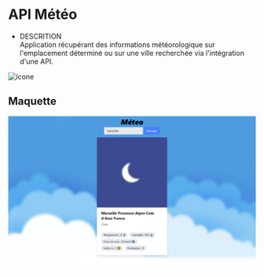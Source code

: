 # API Météo
- DESCRITION \
Application récupérant des informations météorologique sur l'emplacement déterminé ou sur une ville recherchée via l'intégration d'une API.

![icone](https://user-images.githubusercontent.com/72151831/104051425-63967780-51e8-11eb-9e6e-8582d3ead120.png)

## Maquette

![maquette](https://github.com/salimmDev/API_meteo/blob/main/meto-bg.png?raw=true)
